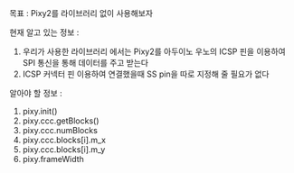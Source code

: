 목표 : Pixy2를 라이브러리 없이 사용해보자

현재 알고 있는 정보 : 
1. 우리가 사용한 라이브러리 에서는 Pixy2를 아두이노 우노의 ICSP 핀을 이용하여 SPI 통신을 통해 데이터를 주고 받는다
2. ICSP 커넥터 핀 이용하여 연결했을때 SS pin을 따로 지정해 줄 필요가 없다

알아야 할 정보 :
1. pixy.init()
2. pixy.ccc.getBlocks()
3. pixy.ccc.numBlocks
4. pixy.ccc.blocks[i].m_x
5. pixy.ccc.blocks[i].m_y
6. pixy.frameWidth
